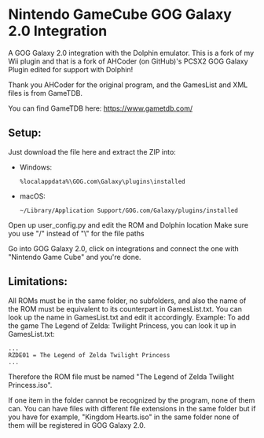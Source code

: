 # Nintendo GameCube GOG Galaxy 2.0 Integration

A GOG Galaxy 2.0 integration with the Dolphin emulator.
This is a fork of my Wii plugin and that is a fork of AHCoder (on GitHub)'s PCSX2 GOG Galaxy Plugin edited for support with Dolphin! 

Thank you AHCoder for the original program, and the GamesList and XML files 
is from GameTDB.

You can find GameTDB here: https://www.gametdb.com/

## Setup:
Just download the file here and extract the ZIP into:
- Windows:

    `%localappdata%\GOG.com\Galaxy\plugins\installed`

- macOS:

    `~/Library/Application Support/GOG.com/Galaxy/plugins/installed`

Open up user_config.py and edit the ROM and Dolphin location
Make sure you use "/" instead of "\\" for the file paths

Go into GOG Galaxy 2.0, click on integrations and connect the one with "Nintendo Game Cube" 
and you're done.

## Limitations:

All ROMs must be in the same folder, no subfolders, and also the name of the ROM must be equivalent to its counterpart in GamesList.txt. You can look up the name in GamesList.txt and edit it accordingly.
Example:
To add the game The Legend of Zelda: Twilight Princess, you can look it up in GamesList.txt:
```
...
RZDE01 = The Legend of Zelda Twilight Princess
...
```
Therefore the ROM file must be named "The Legend of Zelda Twilight Princess.iso".

If one item in the folder cannot be recognized by the program, none of them can. You can have files with different file extensions in the same folder but if you have for example, "Kingdom Hearts.iso" in the same folder none of them will be registered in GOG Galaxy 2.0.
